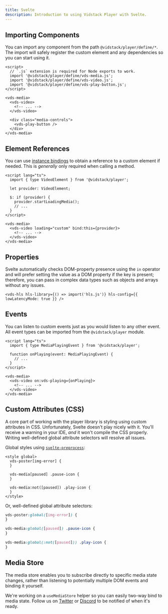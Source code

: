 ```yaml
---
title: Svelte
description: Introduction to using Vidstack Player with Svelte.
---
```


## Importing Components

You can import any component from the path `@vidstack/player/define/*`. The import will safely
register the custom element and any dependencies so you can start using it.

```svelte title=MyPlayer.svelte|copy
<script>
  // `.js` extension is required for Node exports to work.
  import '@vidstack/player/define/vds-media.js';
  import '@vidstack/player/define/vds-video.js';
  import '@vidstack/player/define/vds-play-button.js';
</script>

<vds-media>
  <vds-video>
    <!-- ... -->
  </vds-video>

  <div class="media-controls">
    <vds-play-button />
  </div>
</vds-media>
```

## Element References

You can use [instance bindings](https://svelte.dev/tutorial/component-this) to obtain a
reference to a custom element if needed. This is _generally_ only required when calling a method.

```svelte
<script lang="ts">
  import { type VideoElement } from '@vidstack/player';

  let provider: VideoElement;

  $: if (provider) {
    provider.startLoadingMedia();
    // ...
  }
</script>

<vds-media>
  <vds-video loading="custom" bind:this={provider}>
    <!-- ... -->
  </vds-video>
</vds-media>
```

## Properties

Svelte automatically checks DOM-property presence using the `in` operator and will prefer setting
the value as a DOM property if the key is present; therefore, you can pass in complex data types
such as objects and arrays without any issues.

```svelte
<vds-hls hls-library={() => import('hls.js')} hls-config={{ lowLatencyMode: true }} />
```

## Events

You can listen to custom events just as you would listen to any other event. All event types
can be imported from the `@vidstack/player` module.

```svelte
<script lang="ts">
  import { type MediaPlayingEvent } from '@vidstack/player';

  function onPlaying(event: MediaPlayingEvent) {
    // ...
  }
</script>

<vds-media>
  <vds-video on:vds-playing={onPlaying}>
    <!-- ... -->
  </vds-video>
</vds-media>
```

## Custom Attributes (CSS)

A core part of working with the player library is styling using custom attributes in CSS.
Unfortunately, Svelte doesn't play nicely with it. You'll receive a warning in your
IDE, _and_ it won't compile the CSS properly. Writing well-defined global attribute selectors
will resolve all issues.

Global styles using [`svelte-preprocess`](https://github.com/sveltejs/svelte-preprocess):

```html{1}
<style global>
  vds-poster[img-error] {
  }

  vds-media[paused] .pause-icon {
  }

  vds-media:not([paused]) .play-icon {
  }
</style>
```

Or, well-defined global attribute selectors:

```css
vds-poster:global([img-error]) {
}

vds-media:global([paused]) .pause-icon {
}

vds-media:global(:not([paused])) .play-icon {
}
```

## Media Store

The media store enables you to subscribe directly to specific media state changes, rather than
listening to potentially multiple DOM events and binding it yourself.

We're working on a `useMediaStore` helper so you can easily two-way bind to media state. Follow
us on [Twitter](https://twitter.com/vidstackjs?lang=en) or [Discord](https://discord.com/invite/7RGU7wvsu9)
to be notified of when it's ready.
